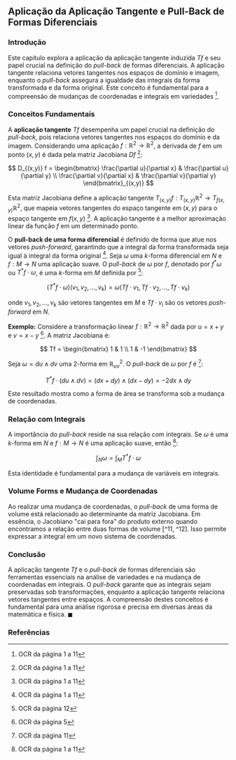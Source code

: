 ## Aplicação da Aplicação Tangente e Pull-Back de Formas Diferenciais

### Introdução
Este capítulo explora a aplicação da aplicação tangente induzida $Tf$ e seu papel crucial na definição do *pull-back* de formas diferenciais. A aplicação tangente relaciona vetores tangentes nos espaços de domínio e imagem, enquanto o *pull-back* assegura a igualdade das integrais da forma transformada e da forma original. Este conceito é fundamental para a compreensão de mudanças de coordenadas e integrais em variedades [^1].

### Conceitos Fundamentais
A **aplicação tangente** $Tf$ desempenha um papel crucial na definição do *pull-back*, pois relaciona vetores tangentes nos espaços do domínio e da imagem. Considerando uma aplicação $f: \mathbb{R}^2 \to \mathbb{R}^2$, a derivada de $f$ em um ponto $(x, y)$ é dada pela matriz Jacobiana $Df$ [^1]:

$$
D_{(x,y)} f = \begin{bmatrix}
\frac{\partial u}{\partial x} & \frac{\partial u}{\partial y} \\
\frac{\partial v}{\partial x} & \frac{\partial v}{\partial y}
\end{bmatrix}_{(x,y)}
$$

Esta matriz Jacobiana define a aplicação tangente $T_{(x,y)}f: T_{(x,y)}\mathbb{R}^2 \to T_{f(x,y)}\mathbb{R}^2$, que mapeia vetores tangentes do espaço tangente em $(x, y)$ para o espaço tangente em $f(x, y)$ [^1]. A aplicação tangente é a melhor aproximação linear da função $f$ em um determinado ponto.

O **pull-back de uma forma diferencial** é definido de forma que atue nos vetores *push-forward*, garantindo que a integral da forma transformada seja igual à integral da forma original [^1]. Seja $\omega$ uma $k$-forma diferencial em $N$ e $f: M \to N$ uma aplicação suave. O *pull-back* de $\omega$ por $f$, denotado por $f^*\omega$ ou $T^*f \cdot \omega$, é uma $k$-forma em $M$ definida por [^12]:

$$
(T^*f \cdot \omega)(v_1, v_2, \dots, v_k) = \omega(Tf \cdot v_1, Tf \cdot v_2, \dots, Tf \cdot v_k)
$$

onde $v_1, v_2, \dots, v_k$ são vetores tangentes em $M$ e $Tf \cdot v_i$ são os vetores *push-forward* em $N$.

**Exemplo:** Considere a transformação linear $f: \mathbb{R}^2 \to \mathbb{R}^2$ dada por $u = x + y$ e $v = x - y$ [^5]. A matriz Jacobiana é:

$$
Tf = \begin{bmatrix}
1 & 1 \\
1 & -1
\end{bmatrix}
$$

Seja $\omega = du \wedge dv$ uma 2-forma em $\mathbb{R}^2_{uv}$. O *pull-back* de $\omega$ por $f$ é [^11]:

$$
T^*f \cdot (du \wedge dv) = (dx + dy) \wedge (dx - dy) = -2 dx \wedge dy
$$

Este resultado mostra como a forma de área se transforma sob a mudança de coordenadas.

### Relação com Integrais
A importância do *pull-back* reside na sua relação com integrais. Se $\omega$ é uma $k$-forma em $N$ e $f: M \to N$ é uma aplicação suave, então [^1]:

$$
\int_N \omega = \int_M T^*f \cdot \omega
$$

Esta identidade é fundamental para a mudança de variáveis em integrais.

### Volume Forms e Mudança de Coordenadas
Ao realizar uma mudança de coordenadas, o *pull-back* de uma forma de volume está relacionado ao determinante da matriz Jacobiana. Em essência, o Jacobiano "cai para fora" do produto externo quando encontramos a relação entre duas formas de volume [^11, ^12]. Isso permite expressar a integral em um novo sistema de coordenadas.

### Conclusão
A aplicação tangente $Tf$ e o *pull-back* de formas diferenciais são ferramentas essenciais na análise de variedades e na mudança de coordenadas em integrais. O *pull-back* garante que as integrais sejam preservadas sob transformações, enquanto a aplicação tangente relaciona vetores tangentes entre espaços. A compreensão destes conceitos é fundamental para uma análise rigorosa e precisa em diversas áreas da matemática e física. $\blacksquare$

### Referências
[^1]: OCR da página 1 a 11
[^5]: OCR da página 5
[^11]: OCR da página 11
[^12]: OCR da página 12
<!-- END -->